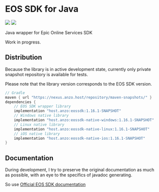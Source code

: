 # EOS SDK for Java

![](https://img.shields.io/nexus/s/host.anzo/eossdk?server=https%3A%2F%2Fnexus.anzo.host%2F)
![](https://img.shields.io/github/license/AN3Orik/eossdk)

Java wrapper for Epic Online Services SDK

Work in progress.

## Distribution
Because the library is in active development state, currently only private snapshot repository is available for tests.

Please note that the library version corresponds to the EOS SDK version.

```groovy
// Gradle
maven { url "https://nexus.anzo.host/repository/maven-snapshots/" }
dependencies {
    // EOS SDK wrapper library
    implementation "host.anzo:eossdk:1.16.1-SNAPSHOT"
    // Windows native library
    implementation "host.anzo:eossdk-native-windows:1.16.1-SNAPSHOT"
    // Linux native library
    implementation "host.anzo:eossdk-native-linux:1.16.1-SNAPSHOT"
    // iOS native library
    implementation "host.anzo:eossdk-native-ios:1.16.1-SNAPSHOT"
}
```

## Documentation
During development, I try to preserve the original documentation as much as possible, with an eye to the specifics of javadoc generating.

So use [Official EOS SDK documentation](https://dev.epicgames.com/docs/api-ref)